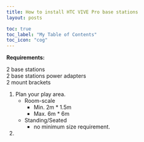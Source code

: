 ```yaml
---
title: How to install HTC VIVE Pro base stations
layout: posts

toc: true
toc_label: "My Table of Contents"
toc_icon: "cog"
---
```

**Requirements:**

2 base stations<br />
2 base stations power adapters<br />
2 mount brackets<br />

1.  Plan your play area.
    * Room-scale
      * Min. 2m * 1.5m
      * Max. 6m * 6m
    * Standing/Seated
      *  no minimum size requirement.
2.  
